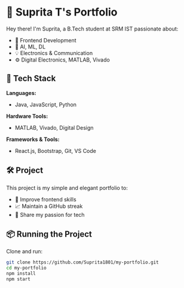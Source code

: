# 💼 Suprita T's Portfolio

Hey there! I'm Suprita, a B.Tech student at SRM IST passionate about:
- 👧 Frontend Development
- 🤖 AI, ML, DL
- 💡 Electronics & Communication
- ⚙️ Digital Electronics, MATLAB, Vivado

## 🚀 Tech Stack

**Languages:**  
- Java, JavaScript, Python

**Hardware Tools:**  
- MATLAB, Vivado, Digital Design

**Frameworks & Tools:**  
- React.js, Bootstrap, Git, VS Code

## 🛠️ Project

This project is my simple and elegant portfolio to:
- 🎯 Improve frontend skills
- 📈 Maintain a GitHub streak
- 🌟 Share my passion for tech

## 📦 Running the Project

Clone and run:

```bash
git clone https://github.com/Suprita1801/my-portfolio.git
cd my-portfolio
npm install
npm start

